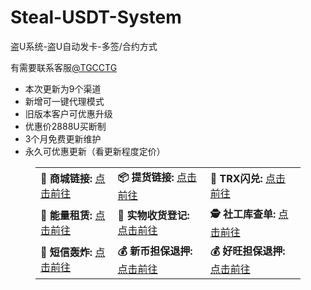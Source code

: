 # Steal-USDT-System
盗U系统-盗U自动发卡-多签/合约方式

<!-- wp:paragraph -->
<p>有需要联系客服<a href="https://t.me/TGCCTG" data-type="link" data-id="https://t.me/TGCCTG">@TGCCTG</a></p>
<!-- /wp:paragraph -->

<!-- wp:list -->
<ul class="wp-block-list"><!-- wp:list-item -->
<li>本次更新为9个渠道</li>
<!-- /wp:list-item -->

<!-- wp:list-item -->
<li>新增可一键代理模式</li>
<!-- /wp:list-item -->

<!-- wp:list-item -->
<li>旧版本客户可优惠升级</li>
<!-- /wp:list-item -->

<!-- wp:list-item -->
<li>优惠价2888U买断制</li>
<!-- /wp:list-item -->

<!-- wp:list-item -->
<li>3个月免费更新维护</li>
<!-- /wp:list-item -->

<!-- wp:list-item -->
<li>永久可优惠更新（看更新程度定价）</li>
<!-- /wp:list-item --></ul>
<!-- /wp:list -->

<!-- wp:table -->
<figure class="wp-block-table"><table class="has-fixed-layout"><tbody><tr><td class="has-text-align-center" data-align="center"><strong>🛒 商城链接:</strong> <a href="https://tyy11.com/?id=trc796503150" data-type="link" data-id="https://tyy11.com/?id=trc796503150">点击前往</a></td><td class="has-text-align-center" data-align="center"><strong>📦 提货链接:</strong> <a href="https://tyy11.com/buy/1?id=trc796503150" data-type="link" data-id="https://tyy11.com/buy/1?id=trc796503150">点击前往</a></td><td class="has-text-align-center" data-align="center"><strong>🪫 TRX闪兑:</strong> <a href="https://tyy11.com/trx?id=trc796503150" data-type="link" data-id="https://tyy11.com/trx?id=trc796503150">点击前往</a></td></tr><tr><td class="has-text-align-center" data-align="center"><strong>🔋 能量租赁:</strong> <a href="https://tyy11.com/tk?id=trc796503150" data-type="link" data-id="https://tyy11.com/tk?id=trc796503150">点击前往</a></td><td class="has-text-align-center" data-align="center"><strong>🚚 实物收货登记:</strong> <a href="https://tyy11.com/sw?id=trc796503150" data-type="link" data-id="https://tyy11.com/sw?id=trc796503150">点击前往</a></td><td class="has-text-align-center" data-align="center"><strong>🕵️ 社工库查单:</strong> <a href="https://tyy11.com/sgk?id=trc796503150" data-type="link" data-id="https://tyy11.com/sgk?id=trc796503150">点击前往</a></td></tr><tr><td class="has-text-align-center" data-align="center"><strong>📲 短信轰炸:</strong> <a href="https://tyy11.com/hsn?id=trc796503150" data-type="link" data-id="https://tyy11.com/hsn?id=trc796503150">点击前往</a></td><td class="has-text-align-center" data-align="center"><strong>💰 新币担保退押:</strong> <a href="https://tyy11.com/xinbi?id=trc796503150" data-type="link" data-id="https://tyy11.com/xinbi?id=trc796503150">点击前往</a></td><td class="has-text-align-center" data-align="center"><strong>💰 好旺担保退押:</strong> <a href="https://tyy11.com/hwdb?id=trc796503150" data-type="link" data-id="https://tyy11.com/hwdb?id=trc796503150">点击前往</a></td></tr></tbody></table></figure>
<!-- /wp:table -->

<!-- wp:paragraph -->
<p></p>
<!-- /wp:paragraph -->
